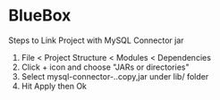# BlueBox
Steps to Link Project with MySQL Connector jar
1. File < Project Structure < Modules < Dependencies
2. Click + icon and choose "JARs or directories"
3. Select mysql-connector-..copy,jar under lib/ folder
4. Hit Apply then Ok
